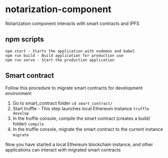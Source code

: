 # notarization-component

Notarization component interacts with smart contracts and IPFS

## npm scripts

```
npm start - Starts the application with nodemon and babel
npm run build - Build application for production use
npm run serve - Start the production application
```

## Smart contract

Follow this procedure to migrate smart contracts for development environment

1. Go to smart_contract folder
   `cd smart_contract/`
2. Start truffle - This step launches local Ethereum instance
   `truffle develop`
3. In the truffle console, compile the smart contract (creates a build/ folder)
   `compile`
4. In the truffle console, migrate the smart contract to the current instance
   `migrate`

Now you have started a local Ethereum blockchain instance, and other applications can interact with migrated smart contracts
